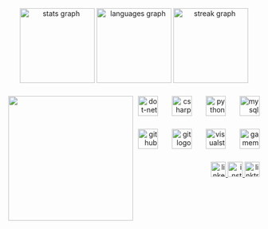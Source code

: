 <div align="center">
  <img src="https://github-readme-stats.vercel.app/api?username=DevVenancio&hide_title=false&hide_rank=false&show_icons=true&include_all_commits=true&count_private=false&disable_animations=false&theme=bear&locale=pt-br&hide_border=true&order=1" height="150" alt="stats graph"  />
  <img src="https://github-readme-stats.vercel.app/api/top-langs?username=DevVenancio&locale=pt-br&hide_title=false&layout=compact&card_width=320&langs_count=5&theme=bear&hide_border=true&order=2" height="150" alt="languages graph"  />
  <img src="https://streak-stats.demolab.com?user=DevVenancio&locale=pt-br&mode=weekly&theme=bear&hide_border=true&border_radius=10&order=3" height="150" alt="streak graph"  />
</div>

###

<img align="left" height="250" src="https://user-images.githubusercontent.com/74038190/212284145-bf2c01a8-c448-4f1a-b911-996024c84606.gif"  />

###

<div align="right">
  <img src="https://skillicons.dev/icons?i=dotnet" height="40" alt="dot-net logo"  />
  <img width="20" />
  <img src="https://skillicons.dev/icons?i=cs" height="40" alt="csharp logo"  />
  <img width="20" />
  <img src="https://skillicons.dev/icons?i=py" height="40" alt="python logo"  />
  <img width="20" />
  <img src="https://skillicons.dev/icons?i=mysql" height="40" alt="mysql logo"  />
</div>

###

<div align="right">
  <img src="https://skillicons.dev/icons?i=github" height="40" alt="github logo"  />
  <img width="20" />
  <img src="https://skillicons.dev/icons?i=git" height="40" alt="git logo"  />
  <img width="20" />
  <img src="https://skillicons.dev/icons?i=visualstudio" height="40" alt="visualstudio logo"  />
  <img width="20" />
  <img src="https://skillicons.dev/icons?i=gamemakerstudio" height="40" alt="gamemakerstudio logo"  />
</div>

###

<div align="right">
  <a href="https://www.linkedin.com/in/joão-pedro-venâncio-barbosa-916520213/" target="_blank">
    <img src="https://img.shields.io/static/v1?message=LinkedIn&logo=linkedin&label=&color=0077B5&logoColor=white&labelColor=&style=for-the-badge" height="30" alt="linkedin logo"  />
  </a>
  <a href="https://www.instagram.com/dev.venancio/" target="_blank">
    <img src="https://img.shields.io/static/v1?message=Instagram&logo=instagram&label=&color=E4405F&logoColor=white&labelColor=&style=for-the-badge" height="30" alt="instagram logo"  />
  </a>
  <a href="https://linktr.ee/dev.venancio" target="_blank">
    <img src="https://img.shields.io/static/v1?message=Linktree&logo=linktree&label=&color=&logoColor=black&labelColor=&style=for-the-badge" height="30" alt="linktree logo"  />
  </a>
</div>

###

